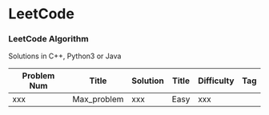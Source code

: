 LeetCode
========

### LeetCode Algorithm
Solutions in C++, Python3 or Java


| Problem Num | Title | Solution | Title | Difficulty | Tag |
|-------------| ----- | -------- | ----- | ---------- | --- |
|xxx|Max_problem| xxx|Easy|xxx|
